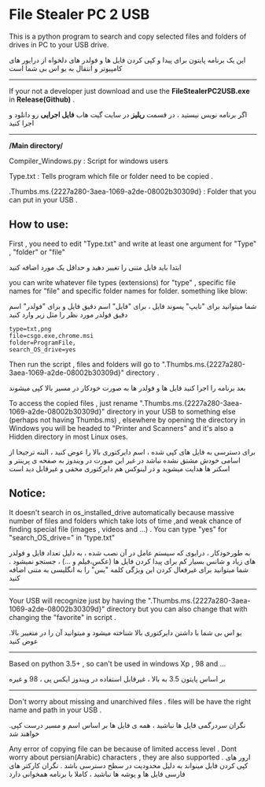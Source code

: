# File Stealer PC 2 USB
This is a python program to search and copy selected files and folders of drives in PC to your USB drive.

این یک برنامه پایتون برای پیدا و کپی کردن فایل ها و فولدر های دلخواه از درایور های کامپیوتر و انتقال به یو اس بی شما است
***
If your not a developer just download and use the **FileStealerPC2USB.exe** in **Release(Github)** .

اگر برنامه نویس نیستید ، در قسمت **ریلیز** در سایت گیت هاب **فایل اجرایی** رو دانلود و اجرا کنید 
***

**/Main directory/**

Compiler_Windows.py : Script for windows users 

Type.txt : Tells program which file or folder need to be copied .

.Thumbs.ms.{2227a280-3aea-1069-a2de-08002b30309d} : Folder that you can put in your USB .

## How to use:
First , you need to edit "Type.txt" and write at least one argument for "Type" , "folder" or "file"

ابتدا باید فایل متنی را تغییر دهید و حداقل یک مورد اضافه کنید

you can write whatever file types (extensions) for "type" , specific file names for "file" and specific folder names for folder.
something like blow:

شما میتوانید برای "تایپ" پسوند فایل ، برای "فایل" اسم دقیق فایل و برای "فولدر" اسم دقیق فولدر مورد نظر را مثل زیر وارد کنید

    type=txt,png
    file=csgo.exe,chrome.msi
    folder=ProgramFile,
    search_OS_drive=yes

Then run the script , files and folders will go to  ".Thumbs.ms.{2227a280-3aea-1069-a2de-08002b30309d}" directory .

بعد برنامه را اجرا کنید فایل ها و فولدر ها به صورت خودکار در مسیر بالا کپی میشوند

To access the copied files , just rename  ".Thumbs.ms.{2227a280-3aea-1069-a2de-08002b30309d}" directory in your USB to something else (perhaps not having Thumbs.ms)
, elsewhere by opening the directory in Windows you will be headed to "Printer and Scanners" and it's also a Hidden directory in most Linux oses.

برای دسترسی به فایل های کپی شده ، اسم دایرکتوری بالا را عوض کنید ، البته ترجیحا از اسامی خودش مشتق نشده نباشد در غیر این صورت در ویندوز به صفحه ی پرینتر و اسکنر ها هدایت میشوید و در لینوکس هم دایرکتوری مخفی و غیرقابل دید است

## Notice:

It doesn't search in os_installed_drive automatically because massive number of files and folders which take lots of time ,and weak chance of finding special file (images , videos and ...) . You can type "yes" for "search_OS_drive=" in "type.txt"

به طورخودکار ، درایوی که سیستم عامل در آن نصب شده ، به دلیل تعداد فایل و فولدر های زیاد و شانس بسیار کم برای پیدا کردن فایل ها (عکس،فیلم و ...) ، جستجو نمیشود . شما میتوانید برای غیرفعال کردن این ویژگی کلمه "یس" را به انگلیسی به متنی اضافه کنید  

***

Your USB will recognize just by having the  ".Thumbs.ms.{2227a280-3aea-1069-a2de-08002b30309d}" directory  but you can also change that with changing the "favorite" in script .

.یو اس بی شما با داشتن دایرکتوری بالا شناخته میشود و میتوانید آن را در متغییر بالا عوض کنید 

***
Based on python 3.5+ , so can't be used in windows Xp , 98 and ...

بر اساس پایتون 3.5 به بالا ، غیرقابل استفاده در ویندوز ایکس پی ، 98 و غیره 

***
Don't worry about missing and unarchived files . files will be have the right name and path in your USB .

.نگران سردرگمی فایل ها نباشید ، همه ی فایل ها بر اساس اسم و مسیر درست کپی خواهند شد

Any error of copying file can be because of limited access level . Dont worry about persian(Arabic) characters , they are also supported .
ارور های کپی کردن فایل مینواند به دلیل محدودیت در سطح دسترسی  باشد . نگران کارکتر های فارسی فایل ها و پوشه ها نباشید ، کاملا با برنامه همخوانی دارد